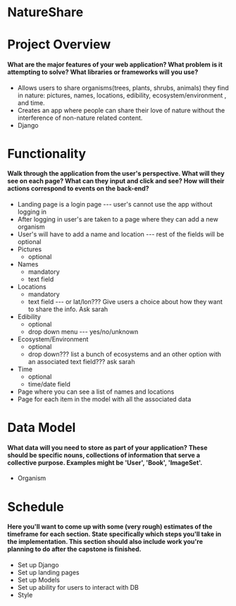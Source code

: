 # NatureShare

# Project Overview
#### What are the major features of your web application? What problem is it attempting to solve? What libraries or frameworks will you use?
* Allows users to share organisms(trees, plants, shrubs, animals) they find in nature: pictures, names, locations, edibility, ecosystem/environment , and time.
* Creates an app where people can share their love of nature without the interference of non-nature related content.
* Django

# Functionality
#### Walk through the application from the user's perspective. What will they see on each page? What can they input and click and see? How will their actions correspond to events on the back-end?
* Landing page is a login page --- user's cannot use the app without logging in
* After logging in user's are taken to a page where they can add a new organism
* User's will have to add a name and location --- rest of the fields will be optional
* Pictures
    * optional
* Names
    * mandatory
    * text field
* Locations
    * mandatory
    * text field --- or lat/lon??? Give users a choice about how they want to share the info. Ask sarah
* Edibility
    * optional
    * drop down menu --- yes/no/unknown
* Ecosystem/Environment
    * optional
    * drop down??? list a bunch of ecosystems and an other option with an associated text field??? ask sarah
* Time
    * optional
    * time/date field
* Page where you can see a list of names and locations
* Page for each item in the model with all the associated data



# Data Model
#### What data will you need to store as part of your application? These should be specific nouns, collections of information that serve a collective purpose. Examples might be 'User', 'Book', 'ImageSet'.
* Organism

# Schedule
#### Here you'll want to come up with some (very rough) estimates of the timeframe for each section. State specifically which steps you'll take in the implementation. This section should also include work you're planning to do after the capstone is finished.
* Set up Django
* Set up landing pages
* Set up Models
* Set up ability for users to interact with DB
* Style
